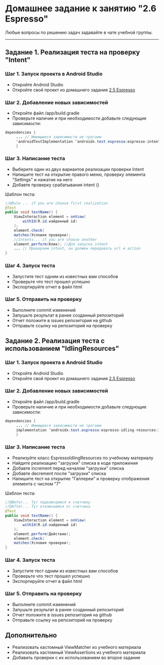 # Домашнее задание к занятию "2.6 Espresso"

Любые вопросы по решению задач задавайте в чате учебной группы.

---

## Задание 1. Реализация теста на проверку "Intent"

### Шаг 1. Запуск проекта в Android Studio

- Откройте Android Studio
- Откройте свой проект из домашнего задания [2.5 Espresso](https://github.com/netology-code/mqa-homeworks/blob/main/2.5%20Espresso/2.5.md) 

### Шаг 2. Добавление новых зависимостей

- Откройте файл /app/build.gradle
- Проверьте наличие и при необходимости добавьте следующие зависимости:
```java
dependencies {
     ... // Имеющиеся зависимости не трогаем 
     'androidTestImplementation ‘androidx.test.espresso:espresso-intents:3.4.0'
     } 
```

### Шаг 3. Написание теста

- Выберите один из двух вариантов реализации проверки Intent
- Напишите тест на открытие правого меню, проверку элемента "Settings" и нажатие на него
- Добавте проверку срабатывания intent ()

Шаблон теста:
```java
//@Rule ... if you are choose first realization
@Test
public void testName() {
    ViewInteraction element = onView(
        withId(R.id.найденный id)
    );
    element.check(
    matches(Условия проверки);
    //Intents... if you are choose another
    element.perform(Клик); //Для запуска intent
    ... // Проверяем intent, он должен передавать url и action
}
```

### Шаг 4. Запуск теста

- Запустите тест одним из известных вам способов
- Проверьте что тест прошел успешно
- Экспортируйте отчет в файл html 

### Шаг 5. Отправить на проверку

- Выполните commit изменений
- Запушьте результат в ранее созданный репозиторий
- Отчет положите в issues репозитория на github
- Отправьте ссылку на репозиторий на проверку

## Задание 2. Реализация теста с использованием "IdlingResources"

### Шаг 1. Запуск проекта в Android Studio

- Откройте Android Studio
- Откройте свой проект из домашнего задания [2.5 Espresso](https://github.com/netology-code/mqa-homeworks/blob/main/2.5%20Espresso/2.5.md) 

### Шаг 2. Добавление новых зависимостей

- Откройте файл /app/build.gradle
- Проверьте наличие и при необходимости добавьте следующие зависимости:
```java
dependencies {
     ... // Имеющиеся зависимости не трогаем 
     implementation ‘androidx.test.espresso:espresso-idling-resources:3.4.0’
     } 
```

### Шаг 3. Написание теста

- Реализуйте класс EspressoIdlingResources по учебному материалу
- Найдите реализацию "загрузки" списка в коде приложения
- Добавте increment перед началом "загрузки" списка
- Добавте decrement после "загрузки" списка
- Напишите тест на открытие "Галлереи" и проверку отображения элемента с числом "7"

Шаблон теста:
```java
//@Befor... Тут подключаемся к счетчику
//@After... Тут отключаемся от счетчика
@Test
public void testName() {
    ViewInteraction element = onView(
        withId(R.id.найденный id)
    );
    element.perform(Действие);
    element.check(
    matches(Условия проверки);
}
```

### Шаг 4. Запуск теста

- Запустите тест одним из известных вам способов
- Проверьте что тест прошел успешно
- Экспортируйте отчет в файл html 

### Шаг 5. Отправить на проверку

- Выполните commit изменений
- Запушьте результат в ранее созданный репозиторий
- Отчет положите в issues репозитория на github
- Отправьте ссылку на репозиторий на проверку

## Дополнительно

- Реализовать кастомный ViewMatcher из учебного материала
- Реализовать кастомный ViewAssertions из учебного материала
- Добавить проверки с их использованием во второе задание
